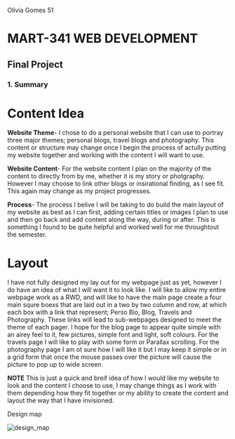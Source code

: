 Olivia Gomes 51

# MART-341 WEB DEVELOPMENT
## Final Project
### 1. Summary


# Content Idea

**Website Theme**- I chose to do a personal website that I can use to portray three major themes; personal blogs, travel blogs and photography. This content or structure may change once I begin the process of actully putting my website together and working with the content I will want to use.

**Website Content**- For the website content I plan on the majority of the content to directly from by me, whether it is my story or photgraphy. However I may choose to link other blogs or insirational finding, as I see fit. This again may change as my project progresses.

**Process**- The process I belive I will be taking to do build the main layout of my website as best as I can first, adding certain titles or images I plan to use and then go back and add content along the way, during or after. This is something I found to be quite helpful and worked well for me throughtout the semester.

# Layout

I have not fully designed my lay out for my webpage just as yet, however I do have an idea of what I will want it to look like. I will like to allow my entire webpage work as a RWD, and will like to have the main page create a four main squre boexs that are laid out in a two by two column and row, at which each box with a link that represent; Perso Bio, Blog, Travels and Photography. These links will lead to sub-webpages designed to meet the theme of each pager. I hope for the blog page to appear quite simple with an airey feel to it, few pictures, simple font and light, soft colours. For the travels page I will like to play with some form or Parallax scrolling. For the photography page I am ot sure how I will like it but I may keep it simple or in a grid form that once the mouse passes over the picture will cause the picture to pop up to wide screen.

**NOTE** This is just a quick and breif idea of how I would like my website to look and the content I choose to use, I may change things as I work with them depending how they fit together or my ability to create the content and layout the way that I have invisioned.

Design map

![design_map](https://cloud.githubusercontent.com/assets/25446352/25836330/0d6852d2-3443-11e7-828e-bdce32048518.jpg)
